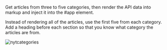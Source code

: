 Get articles from three to five categories, then render the API data into markup and inject it into the #app element.

Instead of rendering all of the articles, use the first five from each category. Add a heading before each section so that you know what category the articles are from.


![nytcategories](https://user-images.githubusercontent.com/44428775/98390268-6bedfd00-2055-11eb-8c1a-1f114fb3568a.gif)